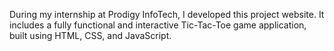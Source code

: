 During my internship at Prodigy InfoTech, I developed this project website. It includes a fully functional and interactive Tic-Tac-Toe game application, built using HTML, CSS, and JavaScript.
